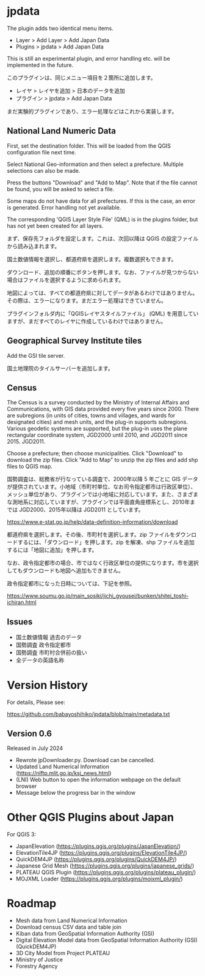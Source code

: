 # jpdata

The plugin adds two identical menu items.

- Layer > Add Layer > Add Japan Data
- Plugins > jpdata > Add Japan Data

This is still an experimental plugin, and error handling etc. will be implemented in the future.

このプラグインは、同じメニュー項目を２箇所に追加します。

- レイヤ > レイヤを追加 > 日本のデータを追加
- プラグイン > jpdata > Add Japan Data

まだ実験的プラグインであり、エラー処理などはこれから実装します。

## National Land Numeric Data

First, set the destination folder. This will be loaded from the QGIS configuration file next time.

Select National Geo-information and then select a prefecture. Multiple selections can also be made.

Press the buttons "Download" and "Add to Map". Note that if the file cannot be found, you will be asked to select a file.

Some maps do not have data for all prefectures. If this is the case, an error is generated. Error handling not yet available.

The corresponding 'QGIS Layer Style File' (QML) is in the plugins folder, but has not yet been created for all layers.

まず、保存先フォルダを設定します。これは、次回以降は QGIS の設定ファイルから読み込まれます。

国土数値情報を選択し、都道府県を選択します。複数選択もできます。

ダウンロード、追加の順番にボタンを押します。なお、ファイルが見つからない場合はファイルを選択するように求められます。

地図によっては、すべての都道府県に対してデータがあるわけではありません。その際は、エラーになります。まだエラー処理はできていません。

プラグインフォルダ内に「QGISレイヤスタイルファイル」 (QML) を用意していますが、まだすべてのレイヤに作成しているわけではありません。

## Geographical Survey Institute tiles

Add the GSI tile server.

国土地理院のタイルサーバーを追加します。

## Census

The Census is a survey conducted by the Ministry of Internal Affairs and Communications, with GIS data provided every five years since 2000. There are subregions (in units of cities, towns and villages, and wards for designated cities) and mesh units, and the plug-in supports subregions. Various geodetic systems are supported, but the plug-in uses the plane rectangular coordinate system, JGD2000 until 2010, and JGD2011 since 2015.
 JGD2011.

Choose a prefecture; then choose municipalities. Click "Download" to download the zip files. Click "Add to Map" to unzip the zip files and add shp files to QGIS map.

国勢調査は、総務省が行なっている調査で、2000年以降 5 年ごとに GIS データが提供されています。小地域（市町村単位、なお司令指定都市は行政区単位）、メッシュ単位があり、プラグインでは小地域に対応しています。また、さまざまな測地系に対応していますが、プラグインでは平面直角座標系とし、2010年までは JGD2000、2015年以降は
 JGD2011 としています。

https://www.e-stat.go.jp/help/data-definition-information/download

都道府県を選択します。その後、市町村を選択します。zip ファイルをダウンロードするには、「ダウンロード」を押します。zip を解凍、shp ファイルを追加するには「地図に追加」を押します。

なお、政令指定都市の場合、市ではなく行政区単位の提供になります。市を選択してもダウンロードも地図へ追加もできません。

政令指定都市になった日時については、下記を参照。

https://www.soumu.go.jp/main_sosiki/jichi_gyousei/bunken/shitei_toshi-ichiran.html

## Issues

- 国土数値情報 過去のデータ
- 国勢調査 政令指定都市
- 国勢調査 市町村合併前の扱い
- 全データの英語名称

# Version History

For details, Please see:

https://github.com/babayoshihiko/jpdata/blob/main/metadata.txt

## Version 0.6

Released in July 2024

* Rewrote jpDownloader.py. Download can be cancelled.
* Updated Land Numerical Information (https://nlftp.mlit.go.jp/ksj_news.html)
* (LNI) Web button to open the information webpage on the default browser
* Message below the progress bar in the window

# Other QGIS Plugins about Japan

For QGIS 3:

* JapanElevation (https://plugins.qgis.org/plugins/JapanElevation/)
* ElevationTile4JP (https://plugins.qgis.org/plugins/ElevationTile4JP/)
* QuickDEM4JP (https://plugins.qgis.org/plugins/QuickDEM4JP/)
* Japanese Grid Mesh (https://plugins.qgis.org/plugins/japanese_grids/)
* PLATEAU QGIS Plugin  (https://plugins.qgis.org/plugins/plateau_plugin/)
* MOJXML Loader (https://plugins.qgis.org/plugins/mojxml_plugin/)

# Roadmap

* Mesh data from Land Numerical Information
* Download census CSV data and table join
* Kiban data from GeoSpatial Information Authority (GSI)
* Digital Elevation Model data from GeoSpatial Information Authority (GSI) (QuickDEM4JP)
* 3D City Model from Project PLATEAU
* Ministry of Justice
* Forestry Agency

